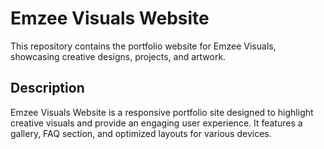 # Emzee Visuals Website

This repository contains the portfolio website for Emzee Visuals, showcasing creative designs, projects, and artwork.

## Description
Emzee Visuals Website is a responsive portfolio site designed to highlight creative visuals and provide an engaging user experience. It features a gallery, FAQ section, and optimized layouts for various devices.
